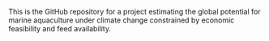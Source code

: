This is the GitHub repository for a project estimating the global potential for marine aquaculture under climate change constrained by economic feasibility and feed availability.
